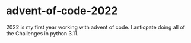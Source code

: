# advent-of-code-2022

2022 is my first year working with advent of code. I anticpate doing all of the Challenges in python 3.11.

